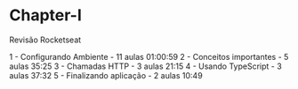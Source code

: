 # Chapter-I
Revisão Rocketseat

1 - Configurando Ambiente - 11 aulas 01:00:59
2 - Conceitos importantes - 5  aulas 35:25
3 - Chamadas HTTP         - 3  aulas 21:15
4 - Usando TypeScript     - 3  aulas 37:32
5 - Finalizando aplicação - 2  aulas 10:49
